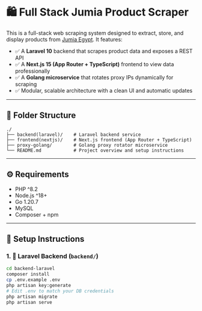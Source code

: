 # 🛍️ Full Stack Jumia Product Scraper

This is a full-stack web scraping system designed to extract, store, and display products from [Jumia Egypt](https://www.jumia.com.eg/). It features:

- ✅ A **Laravel 10** backend that scrapes product data and exposes a REST API
- ✅ A **Next.js 15 (App Router + TypeScript)** frontend to view data professionally
- ✅ A **Golang microservice** that rotates proxy IPs dynamically for scraping
- ✅ Modular, scalable architecture with a clean UI and automatic updates

---

## 📂 Folder Structure
```
./
├── backend(laravel)/    # Laravel backend service
├── frontend(nextjs)/    # Next.js frontend (App Router + TypeScript)
├── proxy-golang/        # Golang proxy rotator microservice
└── README.md            # Project overview and setup instructions

```
---

## ⚙️ Requirements

- PHP ^8.2
- Node.js ^18+
- Go 1.20.7
- MySQL
- Composer + npm

---

## 🚀 Setup Instructions

### 1. 🔧 Laravel Backend (`backend/`)

```bash
cd backend-laravel
composer install
cp .env.example .env
php artisan key:generate
# Edit .env to match your DB credentials
php artisan migrate
php artisan serve